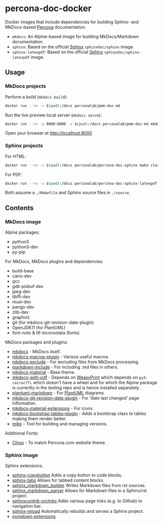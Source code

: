 # percona-doc-docker

Docker images that include dependencies for building Sphinx- and MkDocs-based [Percona](https://www.percona.com/software/documentation/) documentation.

- `mkdocs`: An Alpine-based image for building MkDocs/Markdown documentation.
- `sphinx`: Based on the official [Sphinx](https://hub.docker.com/r/sphinxdoc/sphinx) `sphinxdoc/sphinx` image.
- `sphinx-latexpdf`: Based on the official [Sphinx](https://hub.docker.com/r/sphinxdoc/sphinx-latexpdf) `sphinxdoc/sphinx-latexpdf` image.

## Usage

### MkDocs projects

Perform a build (`mkdocs build`):

```sh
docker run --rm -v $(pwd):/docs perconalab/pmm-doc-md
```

Run the live preview local server (`mkdocs serve`):

```sh
docker run --rm -p 8000:8000 -v $(pwd):/docs perconalab/pmm-doc-md mkdocs serve -a 0.0.0.0:8000
```

Open your browser at <http://localhost:8000>

### Sphinx projects

For HTML:

```sh
docker run --rm -v $(pwd):/docs perconalab/percona-doc-sphinx make clean html
```

For PDF:

```sh
docker run --rm -v $(pwd):/docs perconalab/percona-doc-sphinx-latexpdf make latexpdf
```

Both assume a `./Makefile` and Sphinx source files in `./source`.

## Contents

### MkDocs image

Alpine packages:

- python3
- python3-dev
- py-pip

For MkDocs, MkDocs plugins and dependencies:

- build-base
- cairo-dev
- gcc
- gdk-pixbuf-dev
- jpeg-dev
- libffi-dev
- musl-dev
- pango-dev
- zlib-dev
- graphviz
- git (for mkdocs-git-revision-date-plugin)
- OpenJDK11 (for PlantUML)
- font-noto & ttf-inconsolata (fonts)

MkDocs packages and plugins:

- [mkdocs](https://www.mkdocs.org/) - MkDocs itself.
- [mkdocs-macros-plugin](https://pypi.org/project/mkdocs-macros-plugin/) - Various useful macros.
- [mkdocs-exclude](https://pypi.org/project/mkdocs-exclude/) - For excluding files from MkDocs processing.
- [markdown-include](https://pypi.org/project/markdown-include/) - For including .md files in others.
- [mkdocs-material](https://pypi.org/project/mkdocs-material/) - Base theme.
- [mkdocs-with-pdf](https://pypi.org/project/mkdocs-with-pdf/) - Depends on [WeasyPrint](https://weasyprint.readthedocs.io/) which depends on `py3-cairocffi` which doesn't have a wheel and for which the Alpine package is currently in the testing repo and is hence installed separately.
- [plantuml-markdown](https://github.com/mikitex70/plantuml-markdown) - For [PlantUML](https://plantuml.com/) diagrams.
- [mkdocs-git-revision-date-plugin](https://github.com/zhaoterryy/mkdocs-git-revision-date-plugin) - For 'date last changed' page information.
- [mkdocs-material-extensions](https://pypi.org/project/mkdocs-material-extensions/) - For icons.
- [mkdocs-bootstrap-tables-plugin](https://github.com/byrnereese/mkdocs-bootstrap-tables-plugin) - Adds a bootstrap class to tables making them render better.
- [mike](https://github.com/jimporter/mike) - Tool for building and managing versions.

Additional Fonts:

- [Chivo](https://fonts.google.com/specimen/Chivo) - To match Percona.com website theme.

### Sphinx image

Sphinx extensions:

- [sphinx-copybutton](https://sphinx-copybutton.readthedocs.io/) Adds a copy button to code blocks.
- [sphinx-tabs](https://pypi.org/project/sphinx-tabs/) Allows for tabbed content blocks.
- [sphinx_markdown_builder](https://pypi.org/project/sphinx-markdown-builder/) Writes Markdown files from rst sources.
- [sphinx_markdown_parser](https://pypi.org/project/sphinx-markdown-parser/) Allows for Markdown files in a Sphinx/rst project.
- [sphinxcontrib-srclinks](https://pypi.org/project/sphinxcontrib-srclinks/) Adds various page links (e.g. to Github) to navigation bar.
- [sphinx-reload](https://pypi.org/project/sphinx-reload/) Automatically rebuilds and serves a Sphinx project.
- [pymdown-extensions](https://facelessuser.github.io/pymdown-extensions/)
